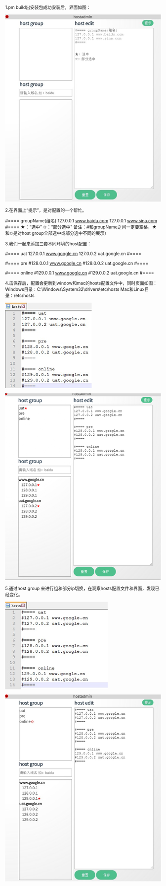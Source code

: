 1.pm build出安装包成功安装后，界面如图：

  ![image](https://raw.githubusercontent.com/dockersky/host/master/1.bmp)
  
2.在界面上“提示”，是对配置的一个帮忙。

  #==== groupName(组名)
   127.0.0.1 www.baidu.com
  127.0.0.1 www.sina.com
   #====
  ★：“选中”
  ✩：“部分选中"
    备注：#和groupName之间一定要空格，★和✩是对host group全部选中或部分选中不同的展示）
    
3.我们一起来添加三套不同环境的host配置：

  #==== uat
  127.0.0.1 www.google.cn
  127.0.0.2 uat.google.cn
  #====

  #==== pre
  #128.0.0.1 www.google.cn
  #128.0.0.2 uat.google.cn
  #====
  
  #==== online
  #129.0.0.1 www.google.cn
  #129.0.0.2 uat.google.cn
  #====
  
4.击保存后，配置会更新到window和mac的hosts配置文件中，同时页面如图：
  Windows目录：C:\Windows\System32\drivers\etc\hosts
  Mac和Linux目录：/etc/hosts
  
  ![image](https://raw.githubusercontent.com/dockersky/host/master/2.bmp)
  
  ![image](https://raw.githubusercontent.com/dockersky/host/master/3.png)
  
5.通过host group 来进行组和部分ip切换，在观察hosts配置文件和界面，发现已经变化。

 ![image](https://raw.githubusercontent.com/dockersky/host/master/4.bmp)
 
 ![image](https://raw.githubusercontent.com/dockersky/host/master/5.bmp)
